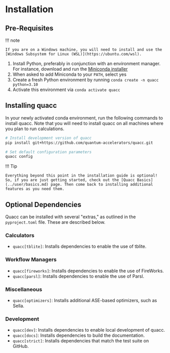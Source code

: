 # Installation

## Pre-Requisites

!!! note

    If you are on a Windows machine, you will need to install and use the [Windows Subsystem for Linux (WSL)](https://ubuntu.com/wsl).

1. Install Python, preferably in conjunction with an environment manager. For instance, download and run the [Miniconda installer](https://docs.conda.io/en/latest/miniconda.html)
2. When asked to add Miniconda to your `PATH`, select yes
3. Create a fresh Python environment by running `conda create -n quacc python=3.10`
4. Activate this environment via `conda activate quacc`

## Installing quacc

In your newly activated conda environment, run the following commands to install quacc. Note that you will need to install quacc on all machines where you plan to run calculations.

```bash
# Install development version of quacc
pip install git+https://github.com/quantum-accelerators/quacc.git

# Set default configuration parameters
quacc config
```

!!! Tip

    Everything beyond this point in the installation guide is optional! So, if you are just getting started, check out the [Quacc Basics](../user/basics.md) page. Then come back to installing additional features as you need them.

## Optional Dependencies

Quacc can be installed with several "extras," as outlined in the `pyproject.toml` file. These are described below.

### Calculators

- `quacc[tblite]`: Installs dependencies to enable the use of tblite.

### Workflow Managers

- `quacc[fireworks]`: Installs dependencies to enable the use of FireWorks.
- `quacc[parsl]`: Installs dependencies to enable the use of Parsl.

### Miscellaneous

- `quacc[optimizers]`: Installs additional ASE-based optimizers, such as Sella.

### Development

- `quacc[dev]`: Installs dependencies to enable local development of quacc.
- `quacc[docs]`: Installs dependencies to build the documentation.
- `quacc[strict]`: Installs dependencies that match the test suite on GitHub.
